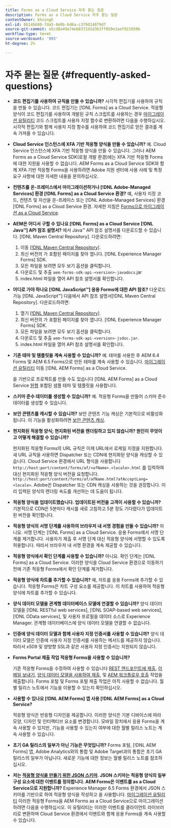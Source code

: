 ```yaml
---
title: Forms as a Cloud Service 자주 묻는 질문
description: Forms as a Cloud Service 자주 묻는 질문
contentOwner: khsingh
exl-id: 0b14b680-7da5-4e0b-bd6a-c379d148f9d7
source-git-commit: a5cd8a49a74eb8372d1d363ff859e1aef921859b
workflow-type: tm+mt
source-wordcount: '993'
ht-degree: 2%

---
```


# 자주 묻는 질문 {#frequently-asked-questions}

* **코드 편집기를 사용하여 규칙을 만들 수 있습니까?**
시각적 편집기를 사용하여 규칙을 만들 수 있습니다. 코드 편집기는 [!DNL Forms] as a Cloud Service. 적응형 양식이 코드 편집기를 사용하여 개발된 규칙 스크립트를 사용하는 경우 [마이그레이션 유틸리티](migrate-to-forms-as-a-cloud-service.md) 코드 스크립트를 사용자 지정 함수로 변환하려면 다음을 수행하십시오. 시각적 편집기와 함께 사용자 지정 함수를 사용하여 코드 편집기로 얻은 결과를 계속 가져올 수 있습니다.

* **Cloud Service 인스턴스에 XFA 기반 적응형 양식을 만들 수 있습니까?**
예. Cloud Service 인스턴스에 XFA 기반 적응형 양식을 만들 수 있습니다. 그러나 AEM Forms as a Cloud Service SDK(로컬 개발 환경)에는 XFA 기반 적응형 Forms에 대한 지원을 사용할 수 없습니다. AEM Forms as a Cloud Service SDK와 함께 XFA 기반 적응형 Forms을 사용하려면 Adobe 지원 센터에 사용 사례 및 특정 요구 사항에 대한 자세한 내용을 문의하십시오.

<!-- * **Can I use an XDP as a Document of Record (DoR) template? Is Forms Designer included in AEM Forms as a Cloud Service license?** 

  Yes, you can use an XDP as a Document of Record template on Cloud Service instances. However, support to use XDP as a Document of Record template is not available for AEM Forms as a Cloud Service SDK (Local development environment). -->

* **컨텐츠를 온-프레미스에서 마이그레이션하거나 [!DNL Adobe-Managed Services] 환경 [!DNL Forms] as a Cloud Service 환경?**
예, 사용자 지정 코드, 컨텐츠 및 자산을 온-프레미스 또는 [!DNL Adobe-Managed Services] 환경 [!DNL Forms] as a Cloud Service 환경. 자세한 지침은 [Forms으로 마이그레이션 as a Cloud Service](migrate-to-forms-as-a-cloud-service.md).

<!-- You can use package manager or Experience Manager UI to [export and import Forms and related assets](import-export-forms-templates.md), use the migration utility to make your existing assets compatible with [!DNL Forms] as a Cloud Service, use the [Best Practices Analyzer](https://experienceleague.adobe.com/docs/experience-manager-cloud-service/moving/cloud-migration/best-practices-analyzer/overview-best-practices-analyzer.html?lang=en#best-practices-analyzer) tool to find the features and APIs that require changes and updated before migration, and use the [Content Transfer Tools](https://docs.adobe.com/content/help/en/experience-manager-cloud-service/moving/home.html) to move your custom code without refactoring it. -->

* **AEM은 어디서 구할 수 있나요 [!DNL Forms] as a Cloud Service [!DNL Java™] API 참조 설명서?**
에서 Java™ API 참조 설명서를 다운로드할 수 있습니다. [!DNL Maven Central Repository]. 다운로드하려면:
   1. 이동 [[!DNL Maven Central Repository]](https://mvnrepository.com/artifact/com.adobe.aem/aem-forms-sdk-api).
   1. 최신 버전의 가 포함된 페이지를 찾아 엽니다. [!DNL Experience Manager Forms] SDK.
   1. 모든 파일을 보려면 모두 보기 옵션을 클릭합니다.
   1. 다운로드 및 추출 `aem-forms-sdk-api-<version>-javadocs`.jar
   1. index.html 파일을 열어 API 참조 설명서를 확인합니다.

* **어디로 가야 하나요 [!DNL JavaScript™] 응용 Forms에 대한 API 참조?**
다운로드 가능 [!DNL JavaScript™] 다음에서 API 참조 설명서[!DNL  Maven Central Repository]. 다운로드하려면:
   1. 열기 [[!DNL Maven Central Repository]](https://mvnrepository.com/artifact/com.adobe.aem/aem-forms-sdk-api).
   1. 최신 버전의 가 포함된 페이지를 찾아 엽니다. [!DNL Experience Manager Forms] SDK.
   1. 모든 파일을 보려면 모두 보기 옵션을 클릭합니다.
   1. 다운로드 및 추출 `aem-forms-sdk-api-<version>-jsdoc.jar`.
   1. index.html 파일을 열어 API 참조 설명서를 확인합니다.

* **기존 테마 및 템플릿을 계속 사용할 수 있습니까?**
예. 테마를 사용한 후 AEM 6.4 Forms 및 AEM 6.5 Forms으로 만든 테마를 계속 사용할 수 있습니다. [마이그레이션 유틸리티](migrate-to-forms-as-a-cloud-service.md) 이동 [!DNL AEM Forms] as a Cloud Service.

   을 기반으로 프로젝트를 만들 수도 있습니다 [!DNL AEM Forms] as a Cloud Service [원형](setup-local-development-environment.md#forms-cloud-service-local-development-environment) 포함된 샘플 테마 및 템플릿을 사용합니다.

* **스키마 준수 데이터를 생성할 수 있습니까?**
예. 적응형 Forms을 만들어 스키마 준수 데이터를 생성할 수 있습니다.

<!-- * **Can I pass custom parameters to the prefill service?**
Custom parameters are planned for an upcoming release. -->

* **보안 콘텐츠를 캐시할 수 있습니까?**
보안 콘텐츠 기능 캐싱은 기본적으로 비활성화됩니다. 이 기능을 활성화하려면 [보안 콘텐츠 캐싱](https://experienceleague.adobe.com/docs/experience-manager-dispatcher/using/configuring/permissions-cache.html).

* **현지화된 적응형 양식; 현지화된 버전을 렌더링하고 있지 않습니까? 원인이 무엇이고 어떻게 해결할 수 있습니까?**

   현지화된 적응형 Forms의 URL 규칙은 이제 URL에서 로케일 지정을 지원합니다. 새 URL 규칙을 사용하면 Dispatcher 또는 CDN에 현지화된 양식을 캐싱할 수 있습니다. Cloud Service 환경에서 URL 형식을 사용합니다 `http://host:port/content/forms/af/<afName>.<locale>.html` 를 입력하여 대신 현지화된 적응형 양식 버전을 요청합니다. `http://host:port/content/forms/af/afName.html?afAcceptLang=<locale>`. Adobe은 Dispatcher 또는 CDN 캐싱을 사용하는 것을 권장합니다. 미리 입력된 양식의 렌더링 속도를 개선하는 데 도움이 됩니다.

* **적응형 양식을 업데이트했습니다. 업데이트된 버전을 고객이 사용할 수 있습니까?**
기본적으로 CDN은 5분마다 캐시를 새로 고침하고 5분 정도 기다렸다가 업데이트된 버전을 확인합니다.

* **적응형 양식의 서명 단계를 사용하여 브라우저 내 서명 경험을 만들 수 있습니까?**
아니요. 서명 단계는 [!DNL Forms] as a Cloud Service. 응용 Forms에서 서명 단계를 제거합니다. 사용자가 제출 후 서명 단계 대신 적응형 양식에 서명할 수 있도록 허용합니다. 따라서 브라우저 내 서명 환경을 계속 제공할 수 있습니다.

* **적응형 양식에서 확인 단계를 사용할 수 있습니까?**
아니요. 확인 단계는 [!DNL Forms] as a Cloud Service. 이러한 양식을 Cloud Service 환경으로 이동하기 전에 기존 적응형 Forms에서 확인 단계를 제거합니다.

* **적응형 양식에 차트를 추가할 수 있습니까?**
예, 차트를 응용 Forms에 추가할 수 있습니다. 적응형 Forms은 차트 구성 요소를 제공합니다. 이 차트를 사용하여 적응형 양식에 차트를 추가할 수 있습니다.

* **양식 데이터 모델을 관계형 데이터베이스 모델에 연결할 수 있습니까?**
양식 데이터 모델을 [!DNL RESTful web services], [!DNL SOAP-based web services], [!DNL OData services], 및 사용자 프로필을 데이터 소스로 Experience Manager. 관계형 데이터베이스에 양식 데이터 모델을 연결할 수 없습니다.

* **인증에 양식 데이터 모델과 함께 사용자 지정 인증서를 사용할 수 있습니까?**
양식 데이터 모델은 인증에 사용자 지정 인증서를 사용하는 메서드를 제공하지 않습니다. 따라서 x509 및 양방향 SSL과 같은 사용자 지정 인증서는 지원되지 않습니다.

* **Forms Portal 제출 작업 적응형 Forms을 사용할 수 있습니까?**

   기존 적응형 Forms을 수정하여 사용할 수 있습니다 [REST 엔드포인트에 제출](configuring-submit-actions.md#submit-to-rest-endpoint), [이메일 보내기](configuring-submit-actions.md#send-email), [양식 데이터 모델을 사용하여 제출](configuring-submit-actions.md#submit-using-form-data-model), 및 [AEM 워크플로우 호출](configuring-submit-actions.md#invoke-an-aem-workflow) 작업을 제출합니다. Forms 포털 및 Forms 포털 제출 작업은 아직 사용할 수 없습니다. 월별 릴리스 노트에서 기능을 이용할 수 있는지 확인하십시오.

* **사용할 수 있나요 [!DNL AEM Forms] 앱 사용 [!DNL AEM Forms] as a Cloud Service?**

   적응형 양식은 반응형 디자인을 제공합니다. 이러한 양식은 기본 디바이스에 따라 모양, 디자인 및 인터랙티브 요소를 변경합니다. 모바일 장치에서 응용 Forms을 계속 사용할 수 있지만, 기능을 사용할 수 있는지 여부에 대한 월별 릴리스 노트는 계속 사용할 수 있습니다.

* **초기 GA 릴리스의 일부가 아닌 기능은 무엇입니까?**
Forms 포털, [!DNL AEM Forms] 앱, Adobe Analytics와의 통합 및 Adobe Target과의 통합은 초기 GA 릴리스의 일부가 아닙니다. 새로운 기능에 대한 정보는 월별 릴리스 노트를 참조하십시오.

* **저는 [적응형 양식을 만들기 위한 JSON 스키마](adaptive-form-json-schema-form-model.md). JSON 스키마는 적응형 양식의 일부 구성 요소에 대한 이벤트를 정의합니다. AEM Forms은 이벤트를 as a Cloud Service으로 지원합니까?**
Experience Manager 6.5 Forms 환경에서 JSON 스키마를 기반으로 하여 적응형 양식을 작성하고 을 사용합니다. [마이그레이션 유틸리티](migrate-to-forms-as-a-cloud-service.md) 이러한 적응형 Forms을 AEM Forms as a Cloud Service으로 마이그레이션하려면 다음을 수행하십시오. 이 유틸리티는 이러한 이벤트를 클라이언트 라이브러리로 변환하며 Cloud Service 환경에서 이벤트와 함께 응용 Forms을 계속 사용할 수 있습니다.

